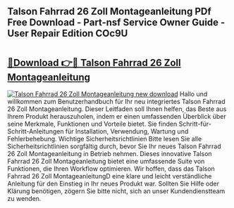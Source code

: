 ## Talson Fahrrad 26 Zoll Montageanleitung PDf Free Download - Part-nsf Service Owner Guide - User Repair Edition COc9U

# <h2><a href="http://df7gz7.blite.top/?on=Talson+Fahrrad+26+Zoll+Montageanleitung">🔗Download 👉🔴 Talson Fahrrad 26 Zoll Montageanleitung</a></h2>

[![Talson Fahrrad 26 Zoll Montageanleitung new download](https://i.imgur.com/lujVjoI.png)](http://df7gz7.blite.top/?on=Talson+Fahrrad+26+Zoll+Montageanleitung)
Hallo und willkommen zum Benutzerhandbuch für Ihr neu integriertes Talson Fahrrad 26 Zoll Montageanleitung. Dieser Leitfaden soll Ihnen helfen, das Beste aus Ihrem Produkt herauszuholen, indem er einen umfassenden Überblick über seine Merkmale, Funktionen und Vorteile bietet. Sie finden Schritt-für-Schritt-Anleitungen für Installation, Verwendung, Wartung und Fehlerbehebung. Wichtige Sicherheitsrichtlinien Bitte lesen Sie alle Sicherheitsrichtlinien sorgfältig durch, bevor Sie Ihr neues Talson Fahrrad 26 Zoll Montageanleitung in Betrieb nehmen. Dieses innovative Talson Fahrrad 26 Zoll Montageanleitung bietet eine umfassende Suite von Funktionen, die Ihren Workflow optimieren. Wir hoffen, dass das Talson Fahrrad 26 Zoll MontageanleitungD eine klare und leicht verständliche Anleitung für den Einstieg in Ihr neues Produkt war. Sollten Sie Hilfe oder Klärung benötigen, zögern Sie bitte nicht, sich an unser Kundendienstteam zu wenden.
